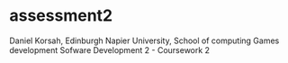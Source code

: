 # assessment2

Daniel Korsah, Edinburgh Napier University, School of computing Games development
Sofware Development 2 - Coursework 2
